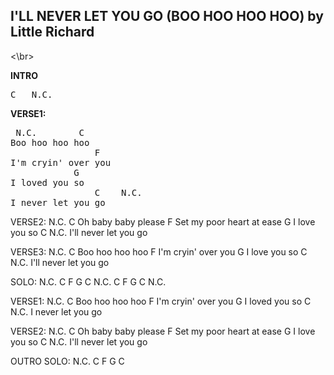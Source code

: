 ## I'LL NEVER LET YOU GO (BOO HOO HOO HOO) by Little Richard
<\br> 

**INTRO**
<pre>
C   N.C. 
</pre>

**VERSE1:**
<pre>
 N.C.        C
Boo hoo hoo hoo
                F
I'm cryin' over you
            G
I loved you so
                C    N.C.
I never let you go
</pre>

VERSE2:
N.C.         C
Oh baby baby please
                     F
Set my poor heart at ease
            G
I love you so
                   C   N.C.
I'll never let you go
 
VERSE3:
N.C.        C
Boo hoo hoo hoo
                F
I'm cryin' over you
            G
I love you so
                   C    N.C.
I'll never let you go
 
SOLO:
N.C.   C    F    G     C
N.C.   C    F    G     C    N.C.
 
VERSE1:
N.C.        C
Boo hoo hoo hoo
                F
I'm cryin' over you
            G
I loved you so
                C    N.C.
I never let you go
 
VERSE2:
N.C.         C
Oh baby baby please
                     F
Set my poor heart at ease
            G
I love you so
                   C   N.C.
I'll never let you go
 
OUTRO SOLO:
N.C.   C   F   G   C
